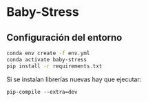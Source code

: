 # Baby-Stress
## Configuración del entorno
```bash
conda env create -f env.yml
conda activate baby-stress
pip install -r requirements.txt
```

Si se instalan librerías nuevas hay que ejecutar:
```
pip-compile --extra=dev
```